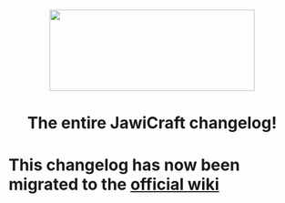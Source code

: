 # <p align="center"><img src="https://i.imgur.com/lUyeJp9.png"  width="360" height="143">
# <p align="center">The entire JawiCraft changelog!<br />

# This changelog has now been migrated to the [official wiki](https://github.com/Minecraft-EdisiMelayu/MCEM-Wiki/wiki/JawiCraft-Language-Pack-‐-Changelog)
